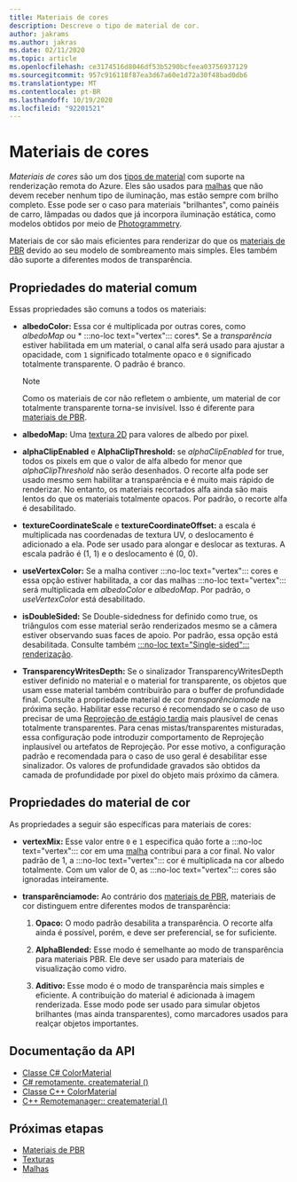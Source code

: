 ```yaml
---
title: Materiais de cores
description: Descreve o tipo de material de cor.
author: jakrams
ms.author: jakras
ms.date: 02/11/2020
ms.topic: article
ms.openlocfilehash: ce3174516d8046df53b5290bcfeea03756937129
ms.sourcegitcommit: 957c916118f87ea3d67a60e1d72a30f48bad0db6
ms.translationtype: MT
ms.contentlocale: pt-BR
ms.lasthandoff: 10/19/2020
ms.locfileid: "92201521"
---
```

# <a name="color-materials"></a>Materiais de cores

*Materiais de cores* são um dos [tipos de material](../../concepts/materials.md) com suporte na renderização remota do Azure. Eles são usados para [malhas](../../concepts/meshes.md) que não devem receber nenhum tipo de iluminação, mas estão sempre com brilho completo. Esse pode ser o caso para materiais "brilhantes", como painéis de carro, lâmpadas ou dados que já incorpora iluminação estática, como modelos obtidos por meio de [Photogrammetry](https://en.wikipedia.org/wiki/Photogrammetry).

Materiais de cor são mais eficientes para renderizar do que os [materiais de PBR](pbr-materials.md) devido ao seu modelo de sombreamento mais simples. Eles também dão suporte a diferentes modos de transparência.

## <a name="common-material-properties"></a>Propriedades do material comum

Essas propriedades são comuns a todos os materiais:

* **albedoColor:** Essa cor é multiplicada por outras cores, como *albedoMap* ou * :::no-loc text="vertex"::: cores*. Se a *transparência* estiver habilitada em um material, o canal alfa será usado para ajustar a opacidade, com `1` significado totalmente opaco e `0` significado totalmente transparente. O padrão é branco.

  > [!NOTE]
  > Como os materiais de cor não refletem o ambiente, um material de cor totalmente transparente torna-se invisível. Isso é diferente para [materiais de PBR](pbr-materials.md).

* **albedoMap:** Uma [textura 2D](../../concepts/textures.md) para valores de albedo por pixel.

* **alphaClipEnabled** e **AlphaClipThreshold:** se *alphaClipEnabled* for true, todos os pixels em que o valor de alfa albedo for menor que *alphaClipThreshold* não serão desenhados. O recorte alfa pode ser usado mesmo sem habilitar a transparência e é muito mais rápido de renderizar. No entanto, os materiais recortados alfa ainda são mais lentos do que os materiais totalmente opacos. Por padrão, o recorte alfa é desabilitado.

* **textureCoordinateScale** e **textureCoordinateOffset:** a escala é multiplicada nas coordenadas de textura UV, o deslocamento é adicionado a ela. Pode ser usado para alongar e deslocar as texturas. A escala padrão é (1, 1) e o deslocamento é (0, 0).

* **useVertexColor:** Se a malha contiver :::no-loc text="vertex"::: cores e essa opção estiver habilitada, a cor das malhas :::no-loc text="vertex"::: será multiplicada em *albedoColor* e *albedoMap*. Por padrão, o *useVertexColor* está desabilitado.

* **isDoubleSided:** Se Double-sidedness for definido como true, os triângulos com esse material serão renderizados mesmo se a câmera estiver observando suas faces de apoio. Por padrão, essa opção está desabilitada. Consulte também [ :::no-loc text="Single-sided"::: renderização](single-sided-rendering.md).

* **TransparencyWritesDepth:** Se o sinalizador TransparencyWritesDepth estiver definido no material e o material for transparente, os objetos que usam esse material também contribuirão para o buffer de profundidade final. Consulte a propriedade material de cor *transparênciamode* na próxima seção. Habilitar esse recurso é recomendado se o caso de uso precisar de uma [Reprojeção de estágio tardia](late-stage-reprojection.md) mais plausível de cenas totalmente transparentes. Para cenas mistas/transparentes misturadas, essa configuração pode introduzir comportamento de Reprojeção inplausível ou artefatos de Reprojeção. Por esse motivo, a configuração padrão e recomendada para o caso de uso geral é desabilitar esse sinalizador. Os valores de profundidade gravados são obtidos da camada de profundidade por pixel do objeto mais próximo da câmera.

## <a name="color-material-properties"></a>Propriedades do material de cor

As propriedades a seguir são específicas para materiais de cores:

* **vertexMix:** Esse valor entre `0` e `1` especifica quão forte a :::no-loc text="vertex"::: cor em uma [malha](../../concepts/meshes.md) contribui para a cor final. No valor padrão de 1, a :::no-loc text="vertex"::: cor é multiplicada na cor albedo totalmente. Com um valor de 0, as :::no-loc text="vertex"::: cores são ignoradas inteiramente.

* **transparênciamode:** Ao contrário dos [materiais de PBR](pbr-materials.md), materiais de cor distinguem entre diferentes modos de transparência:

  1. **Opaco:** O modo padrão desabilita a transparência. O recorte alfa ainda é possível, porém, e deve ser preferencial, se for suficiente.
  
  1. **AlphaBlended:** Esse modo é semelhante ao modo de transparência para materiais PBR. Ele deve ser usado para materiais de visualização como vidro.

  1. **Aditivo:** Esse modo é o modo de transparência mais simples e eficiente. A contribuição do material é adicionada à imagem renderizada. Esse modo pode ser usado para simular objetos brilhantes (mas ainda transparentes), como marcadores usados para realçar objetos importantes.

## <a name="api-documentation"></a>Documentação da API

* [Classe C# ColorMaterial](/dotnet/api/microsoft.azure.remoterendering.colormaterial)
* [C# remotamente. creatematerial ()](/dotnet/api/microsoft.azure.remoterendering.remotemanager.creatematerial)
* [Classe C++ ColorMaterial](/cpp/api/remote-rendering/colormaterial)
* [C++ Remotemanager:: creatematerial ()](/cpp/api/remote-rendering/remotemanager#creatematerial)

## <a name="next-steps"></a>Próximas etapas

* [Materiais de PBR](pbr-materials.md)
* [Texturas](../../concepts/textures.md)
* [Malhas](../../concepts/meshes.md)